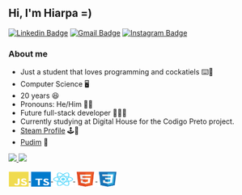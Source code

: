 ## Hi, I'm Hiarpa =)
[![Linkedin Badge](https://img.shields.io/badge/LinkedIn-0077B5?style=for-the-badge&logo=linkedin&logoColor=white&link=https://www.linkedin.com/in/hiarpa/)](https://www.linkedin.com/in/hiarpa/)
[![Gmail Badge](https://img.shields.io/badge/Gmail-D14836?style=for-the-badge&logo=gmail&logoColor=white&link=mailto:hiarpanetto@gmail.com)](mailto:hiarpanetto@gmail.com)
[![Instagram Badge](https://img.shields.io/badge/-Instagram-%23E4405F?style=for-the-badge&logo=instagram&logoColor=white&link=https://instagram.com/hiarpa)](https://instagram.com/hiarpa)

### About me
- Just a student that loves programming and cockatiels ⌨️🐤
- Computer Science 🖥️ 
- 20 years 😆 
- Pronouns: He/Him 🙋‍♂️ 
- Future full-stack developer 👨🏿‍💻
- Currently studying at Digital House for the Codigo Preto project.
- [Steam Profile](https://steamcommunity.com/id/hiarpa) 🕹️🔧
- [Pudim](http://pudim.com.br) 🍮


<div>
  <a href="https://github.com/hiarpa">
  <img height="150em" src="https://github-readme-stats.vercel.app/api?username=hiarpa&show_icons=true&theme=tokyonight&include_all_commits=true&count_private=true"/>
  <img height="150em" src="https://github-readme-stats.vercel.app/api/top-langs/?username=hiarpa&layout=compact&langs_count=7&theme=tokyonight"/>
</div>

<div style="display: inline_block"><br>
  <img align="center" alt="Js" height="30" width="40" src="https://raw.githubusercontent.com/devicons/devicon/master/icons/javascript/javascript-plain.svg">
  <img align="center" alt="Ts" height="30" width="40" src="https://raw.githubusercontent.com/devicons/devicon/master/icons/typescript/typescript-plain.svg">
  <img align="center" alt="React" height="30" width="40" src="https://raw.githubusercontent.com/devicons/devicon/master/icons/react/react-original.svg">
  <img align="center" alt="HTML" height="30" width="40" src="https://raw.githubusercontent.com/devicons/devicon/master/icons/html5/html5-original.svg">
  <img align="center" alt="CSS" height="30" width="40" src="https://raw.githubusercontent.com/devicons/devicon/master/icons/css3/css3-original.svg">
</div>

